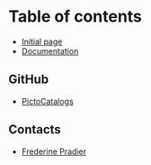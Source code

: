 # Table of contents

* [Initial page](README.md)
* [Documentation](Documentation.md)

## GitHub
* [PictoCatalogs](https://github.com/PictoCatalogs)

## Contacts
* [Frederine Pradier](frederine.pradier@etu-unige.ch)
